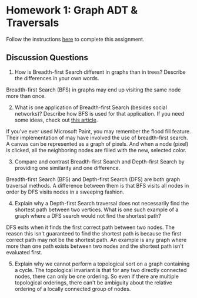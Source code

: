 # Homework 1: Graph ADT & Traversals

Follow the instructions [here](https://make-school-courses.github.io/CS-2.2-Graphs-Recursion/#/Assignments/01-Graph-ADT) to complete this assignment.

## Discussion Questions

1. How is Breadth-first Search different in graphs than in trees? Describe the differences in your own words.

Breadth-first Search (BFS) in graphs may end up visiting the same node more than once. 

2. What is one application of Breadth-first Search (besides social networks)? Describe how BFS is used for that application. If you need some ideas, check out [this article](https://www.geeksforgeeks.org/applications-of-breadth-first-traversal/?ref=rp).

If you've ever used Microsoft Paint, you may remember the flood fill feature. Their implementation of may have involved the use of breadth-first search. A canvas can be represented as a graph of pixels. And when a node (pixel) is clicked, all the neighboring nodes are filled with the new, selected color.

3. Compare and contrast Breadth-first Search and Depth-first Search by providing one similarity and one difference.

Breadth-first Search (BFS) and Depth-first Search (DFS) are both graph traversal methods. A difference between them is that BFS visits all nodes in order by DFS visits nodes in a sweeping fashion.

4. Explain why a Depth-first Search traversal does not necessarily find the shortest path between two vertices. What is one such example of a graph where a DFS search would not find the shortest path?

DFS exits when it finds the first correct path between two nodes. The reason this isn't guaranteed to find the shortest path is because the first correct path may not be the shortest path. An example is any graph where more than one path exists between two nodes and the shortest path isn't evaluated first.

5. Explain why we cannot perform a topological sort on a graph containing a cycle.
The topological invariant is that for any two directly connected nodes, there can only be one ordering. So even if there are multiple topological orderings, there can't be ambiguity about the relative ordering of a locally connected group of nodes.
